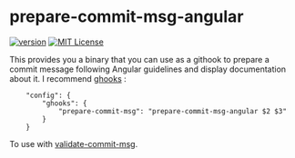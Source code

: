 # prepare-commit-msg-angular

[![version](https://img.shields.io/npm/v/prepare-commit-msg-angular.svg?style=flat-square)](http://npm.im/prepare-commit-msg-angular)
[![MIT License](https://img.shields.io/npm/l/prepare-commit-msg-angular.svg?style=flat-square)](http://opensource.org/licenses/MIT)

This provides you a binary that you can use as a githook to prepare a commit message following Angular guidelines and display documentation about it.
I recommend
[ghooks](http://npm.im/ghooks) :
```
    "config": {
        "ghooks": {
            "prepare-commit-msg": "prepare-commit-msg-angular $2 $3"
        }
    }
```

To use with [validate-commit-msg](https://github.com/kentcdodds/validate-commit-msg).

